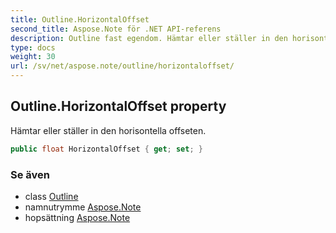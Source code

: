 ```yaml
---
title: Outline.HorizontalOffset
second_title: Aspose.Note för .NET API-referens
description: Outline fast egendom. Hämtar eller ställer in den horisontella offseten.
type: docs
weight: 30
url: /sv/net/aspose.note/outline/horizontaloffset/
---
```

## Outline.HorizontalOffset property

Hämtar eller ställer in den horisontella offseten.

```csharp
public float HorizontalOffset { get; set; }
```

### Se även

* class [Outline](../)
* namnutrymme [Aspose.Note](../../outline/)
* hopsättning [Aspose.Note](../../../)


